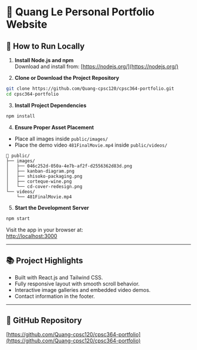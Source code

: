 
# 📂 Quang Le Personal Portfolio Website

## 🚀 How to Run Locally

1. **Install Node.js and npm**  
Download and install from: [https://nodejs.org/](https://nodejs.org/)

2. **Clone or Download the Project Repository**
```bash
git clone https://github.com/Quang-cpsc120/cpsc364-portfolio.git
cd cpsc364-portfolio
```

3. **Install Project Dependencies**
```bash
npm install
```

4. **Ensure Proper Asset Placement**
- Place all images inside `public/images/`
- Place the demo video `481FinalMovie.mp4` inside `public/videos/`

```
📁 public/
├── images/
│   ├── 046c252d-050a-4e7b-af2f-d2556362d83d.png
│   ├── kanban-diagram.png
│   ├── shisoko-packaging.png
│   ├── corteque-wine.png
│   └── cd-cover-redesign.png
└── videos/
    └── 481FinalMovie.mp4
```

5. **Start the Development Server**
```bash
npm start
```
Visit the app in your browser at:  
[http://localhost:3000](http://localhost:3000)

---

## 📚 Project Highlights
- Built with React.js and Tailwind CSS.
- Fully responsive layout with smooth scroll behavior.
- Interactive image galleries and embedded video demos.
- Contact information in the footer.

---

## 📌 GitHub Repository  
[https://github.com/Quang-cpsc120/cpsc364-portfolio](https://github.com/Quang-cpsc120/cpsc364-portfolio)
